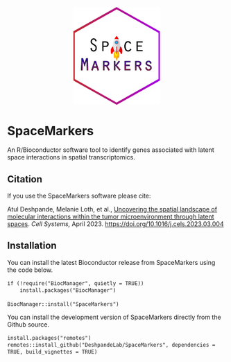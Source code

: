 <p align="center">
  <img src="SpaceMarkersHexWhite.png" width="200" title="SpaceMarkers hex logo">
</p>

# SpaceMarkers
An R/Bioconductor software tool to identify genes associated with latent space interactions in spatial transcriptomics.

## Citation
If you use the SpaceMarkers software please cite:

Atul Deshpande, Melanie Loth, et al.,
[Uncovering the spatial landscape of molecular interactions within the tumor microenvironment through latent spaces](https://doi.org/10.1016/j.cels.2023.03.004).
*Cell Systems,* April 2023. https://doi.org/10.1016/j.cels.2023.03.004

## Installation
You can install the latest Bioconductor release from SpaceMarkers using the code below.
```
if (!require("BiocManager", quietly = TRUE))
    install.packages("BiocManager")

BiocManager::install("SpaceMarkers")
```
You can install the development version of SpaceMarkers directly from the Github source.
```
install.packages("remotes")
remotes::install_github("DeshpandeLab/SpaceMarkers", dependencies = TRUE, build_vignettes = TRUE)
```
